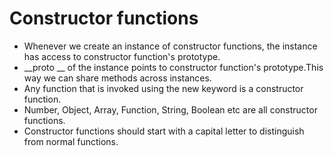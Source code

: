 # Constructor functions

- Whenever we create an instance of constructor functions, the instance has access to constructor function's prototype.
- __proto __ of the instance points to constructor function's prototype.This way we can share methods across instances.
- Any function that is invoked using the new keyword is a constructor function.
- Number, Object, Array, Function, String, Boolean etc are all constructor functions.
- Constructor functions should start with a capital letter to distinguish from normal functions.
